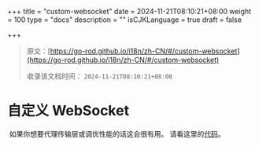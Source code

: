 +++
title = "custom-websocket"
date = 2024-11-21T08:10:21+08:00
weight = 100
type = "docs"
description = ""
isCJKLanguage = true
draft = false

+++

> 原文：[https://go-rod.github.io/i18n/zh-CN/#/custom-websocket](https://go-rod.github.io/i18n/zh-CN/#/custom-websocket)
>
> 收录该文档时间： `2024-11-21T08:10:21+08:00`

# 自定义 WebSocket

​	如果你想要代理传输层或调优性能的话这会很有用。 请看这里的[代码](https://github.com/go-rod/rod/blob/main/lib/examples/custom-websocket/main.go)。
